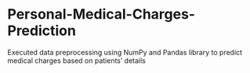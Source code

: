# Personal-Medical-Charges-Prediction
Executed data preprocessing using NumPy and Pandas library to predict medical charges based on patients’ details
